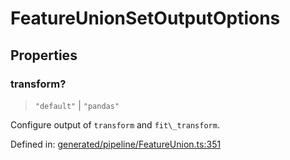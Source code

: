 # FeatureUnionSetOutputOptions

## Properties

### transform?

> `"default"` \| `"pandas"`

Configure output of `transform` and `fit\_transform`.

Defined in:  [generated/pipeline/FeatureUnion.ts:351](https://github.com/transitive-bullshit/scikit-learn-ts/blob/92ab806/packages/sklearn/src/generated/pipeline/FeatureUnion.ts#L351)
